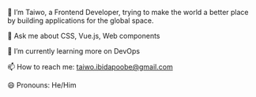 
🔭 I’m Taiwo, a Frontend Developer, trying to make the world a better place by building applications for the global space. 

💬 Ask me about CSS, Vue.js, Web components

🌱 I’m currently learning more on DevOps

📫 How to reach me: taiwo.ibidapoobe@gmail.com

😄 Pronouns: He/Him


<!--
**taiwoobe/taiwoobe** is a ✨ _special_ ✨ repository because its `README.md` (this file) appears on your GitHub profile.

Here are some ideas to get you started:

- 🔭 I’m currently working on ...
- 🌱 I’m currently learning ...
- 👯 I’m looking to collaborate on ...
- 🤔 I’m looking for help with ...
- 💬 Ask me about ...
- 📫 How to reach me: ...
- 😄 Pronouns: ...
- ⚡ Fun fact: ...
-->
